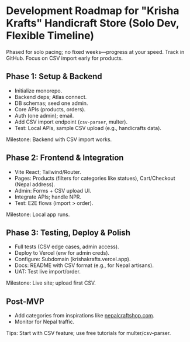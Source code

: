 # Development Roadmap for "Krisha Krafts" Handicraft Store (Solo Dev, Flexible Timeline)

Phased for solo pacing; no fixed weeks—progress at your speed. Track in GitHub. Focus on CSV import early for products.

## Phase 1: Setup & Backend
- Initialize monorepo.
- Backend deps; Atlas connect.
- DB schemas; seed one admin.
- Core APIs (products, orders).
- Auth (one admin); email.
- Add CSV import endpoint (`csv-parser`, multer).
- Test: Local APIs, sample CSV upload (e.g., handicrafts data).

Milestone: Backend with CSV import works.

## Phase 2: Frontend & Integration
- Vite React; Tailwind/Router.
- Pages: Products (filters for categories like statues), Cart/Checkout (Nepal address).
- Admin: Forms + CSV upload UI.
- Integrate APIs; handle NPR.
- Test: E2E flows (import > order).

Milestone: Local app runs.

## Phase 3: Testing, Deploy & Polish
- Full tests (CSV edge cases, admin access).
- Deploy to Vercel (env for admin creds).
- Configure: Subdomain (krishakrafts.vercel.app).
- Docs: README with CSV format (e.g., for Nepal artisans).
- UAT: Test live import/order.

Milestone: Live site; upload first CSV.

## Post-MVP
- Add categories from inspirations like [nepalcraftshop.com](https://www.nepalcraftshop.com/).
- Monitor for Nepal traffic.

Tips: Start with CSV feature; use free tutorials for multer/csv-parser.